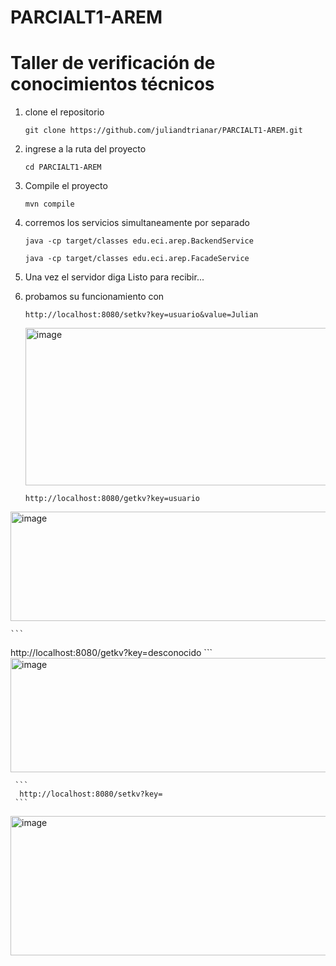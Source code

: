 # PARCIALT1-AREM
  
# Taller de verificación de conocimientos técnicos

1. clone el repositorio
    ```
   git clone https://github.com/juliandtrianar/PARCIALT1-AREM.git
   ```
2. ingrese a la ruta del proyecto
   ```
   cd PARCIALT1-AREM
   ```

3. Compile el proyecto

    ```
   mvn compile
    ```
    
4. corremos los servicios simultaneamente por separado
    ```
   java -cp target/classes edu.eci.arep.BackendService
    ```
    ```
   java -cp target/classes edu.eci.arep.FacadeService
    ```
6. Una vez el servidor diga Listo para recibir...

7. probamos su funcionamiento con

    ```
   http://localhost:8080/setkv?key=usuario&value=Julian
    ```
   <img width="639" height="252" alt="image" src="https://github.com/user-attachments/assets/855f8f74-3f00-4482-85ab-be1b58e7d0cc" />

 
   
    ```
   http://localhost:8080/getkv?key=usuario
    ```
  <img width="776" height="175" alt="image" src="https://github.com/user-attachments/assets/1f2f012e-b7d5-4621-80ce-710795f50eab" />

    ```
   http://localhost:8080/getkv?key=desconocido
    ```
   <img width="553" height="183" alt="image" src="https://github.com/user-attachments/assets/a9fb564c-fb90-41c9-a1bd-d0913863fbb5" />
   
     ```
      http://localhost:8080/setkv?key=
     ```
<img width="616" height="223" alt="image" src="https://github.com/user-attachments/assets/f4d60702-11d2-4628-8244-57f8b7f15cd6" />
   

   

